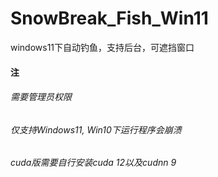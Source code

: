 # SnowBreak_Fish_Win11
windows11下自动钓鱼，支持后台，可遮挡窗口
#### 注
###### 需要管理员权限
###### 仅支持Windows11, Win10下运行程序会崩溃
###### cuda版需要自行安装cuda 12以及cudnn 9